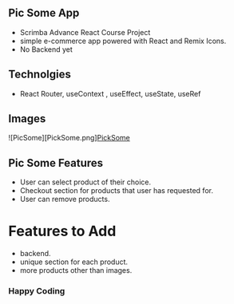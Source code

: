 ## Pic Some App
* Scrimba Advance React Course Project
* simple e-commerce app powered with React and Remix Icons.
* No Backend yet

## Technolgies
* React Router, useContext , useEffect, useState, useRef 

## Images
![PicSome][PickSome.png][PickSome](./images/PickSome.png)

## Pic Some Features
* User can select product of their choice.
* Checkout section for products that user has requested for.
* User can remove products.

# Features to Add
* backend.
* unique section for each product.
* more products other than images.

### Happy Coding

